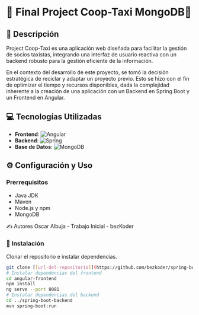 # 🚕 Final Project Coop-Taxi MongoDB🚕

## 📖 Descripción

Project Coop-Taxi es una aplicación web diseñada para facilitar la gestión de socios taxistas, integrando una interfaz de usuario reactiva con un backend robusto para la gestión eficiente de la información.

En el contexto del desarrollo de este proyecto, se tomó la decisión estratégica de reciclar y adaptar un proyecto previo. Esto se hizo con el fin de optimizar el tiempo y recursos disponibles, dada la complejidad inherente a la creación de una aplicación con un Backend en Spring Boot y un Frontend en Angular.

## 💻 Tecnologías Utilizadas

- **Frontend**: ![Angular](https://img.shields.io/badge/Angular-DD0031?style=for-the-badge&logo=angular&logoColor=white)
- **Backend**: ![Spring](https://img.shields.io/badge/Spring-6DB33F?style=for-the-badge&logo=spring&logoColor=white)
- **Base de Datos**: ![MongoDB](https://img.shields.io/badge/MongoDB-4EA94B?style=for-the-badge&logo=mongodb&logoColor=white)

## ⚙️ Configuración y Uso

### Prerrequisitos

- Java JDK
- Maven
- Node.js y npm
- MongoDB

✍️ Autores
Oscar Albuja - Trabajo Inicial - bezKoder

### 🚀 Instalación

Clonar el repositorio e instalar dependencias.

```bash
git clone [[url-del-repositorio]](https://github.com/bezkoder/spring-boot-mongodb-angular-15.git)
# Instalar dependencias del frontend
cd angular-frontend
npm install
ng serve --port 8081
# Instalar dependencias del backend
cd ../spring-boot-backend
mvn spring-boot:run


